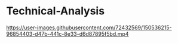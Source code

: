 # Technical-Analysis

https://user-images.githubusercontent.com/72432569/150536215-96854403-d47b-441c-8e33-d6d87895f5bd.mp4

